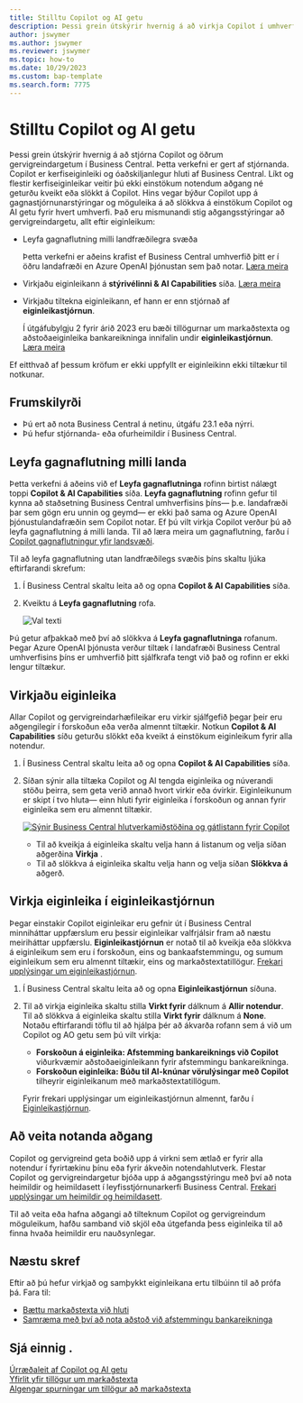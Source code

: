 ```yaml
---
title: Stilltu Copilot og AI getu
description: Þessi grein útskýrir hvernig á að virkja Copilot í umhverfi.
author: jswymer
ms.author: jswymer
ms.reviewer: jswymer
ms.topic: how-to
ms.date: 10/29/2023
ms.custom: bap-template
ms.search.form: 7775
---
```


# Stilltu Copilot og AI getu 

<!--[!INCLUDE[ai-preview](includes/ai-preview.md)]-->

<!--This article explains how you can control the ability to create AI-powered item marketing text with Copilot for your organization. This task is done by an admin. There are two requirements that you must fulfill to make the feature available to users:-->

Þessi grein útskýrir hvernig á að stjórna Copilot og öðrum gervigreindargetum í Business Central. Þetta verkefni er gert af stjórnanda. Copilot er kerfiseiginleiki og óaðskiljanlegur hluti af Business Central. Líkt og flestir kerfiseiginleikar veitir þú ekki einstökum notendum aðgang né geturðu kveikt eða slökkt á Copilot. Hins vegar býður Copilot upp á gagnastjórnunarstýringar og möguleika á að slökkva á einstökum Copilot og AI getu fyrir hvert umhverfi. Það eru mismunandi stig aðgangsstýringar að gervigreindargetu, allt eftir eiginleikum:

- Leyfa gagnaflutning milli landfræðilegra svæða

  Þetta verkefni er aðeins krafist ef Business Central umhverfið þitt er í öðru landafræði en Azure OpenAI þjónustan sem það notar. [Læra meira](#allow-data-movement-across-geographies)

- Virkjaðu eiginleikann á **stýrivélinni & AI Capabilities** síða. [Læra meira](#activate-features)

- Virkjaðu tiltekna eiginleikann, ef hann er enn stjórnað af **eiginleikastjórnun**.

  Í útgáfubylgju 2 fyrir árið 2023 eru bæði tillögurnar um markaðstexta og aðstoðaeiginleika bankareikninga innifalin undir **eiginleikastjórnun**. [Læra meira](#enable-feature-in-feature-management)

Ef eitthvað af þessum kröfum er ekki uppfyllt er eiginleikinn ekki tiltækur til notkunar.

## Frumskilyrði

- Þú ert að nota Business Central á netinu, útgáfu 23.1 eða nýrri. <!--[preview version](ai-preview-getstarted.md) of Business Central that's enabled for Copilot.-->
- Þú hefur stjórnanda- eða ofurheimildir í Business Central.  <!--For more information, go to [Configure AI-powered item marketing text with Copilot](enable-ai.md).-->

## Leyfa gagnaflutning milli landa

Þetta verkefni á aðeins við ef **Leyfa gagnaflutninga** rofinn birtist nálægt toppi **Copilot & AI Capabilities** síða.   **Leyfa gagnaflutning** rofinn gefur til kynna að staðsetning Business Central umhverfisins þíns&mdash; þ.e. landafræði þar sem gögn eru unnin og geymd&mdash; er ekki það sama og Azure OpenAI þjónustulandafræðin sem Copilot notar. Ef þú vilt virkja Copilot verður þú að leyfa gagnaflutning á milli landa. Til að læra meira um gagnaflutning, farðu í [Copilot gagnaflutningur yfir landsvæði](ai-copilot-data-movement.md). 

Til að leyfa gagnaflutning utan landfræðilegs svæðis þíns skaltu ljúka eftirfarandi skrefum:

1. Í Business Central skaltu leita að og opna **Copilot & AI Capabilities** síða.
1. Kveiktu á **Leyfa gagnaflutning** rofa.

   ![![Val texti](allow-data-movement.png)](allow-data-movement.png)

Þú getur afþakkað með því að slökkva á  **Leyfa gagnaflutninga** rofanum. Þegar Azure OpenAI þjónusta verður tiltæk í landafræði Business Central umhverfisins þíns er umhverfið þitt sjálfkrafa tengt við það og rofinn er ekki lengur tiltækur. 


<!--
| Australia, United Kingdom, United States | Within the respective geographical region |
| Europe, France, Germany, Norway, Switzerland  | Sweden or Switzerland |
| Asia Pacific, Brazil, Canada, India, Japan, Singapore, South Africa, South Korea, United Arab Emirates  | United States |-->



<!--Note

If your environment is hosted in North America, Copilot will use an Azure OpenAI endpoint in North America to process your data.
If your environment is hosted in Europe, Copilot will use an Azure OpenAI endpoint in Europe to process your data.
If your environment is hosted anywhere else, Copilot will use an Azure OpenAI endpoint outside of the region in which the environment is hosted.
To opt in 

Copilot and other AI capabilities use Azure OpenAI Service.  and are provided by default to only those customers with environments that have United States as their geography for data processing and storage. While the Azure OpenAI Service is available in multiple geographies including Australia, Canada, United States, France, Japan and UK, Copilot does not follow the same regional rollout schedule.

Meanwhile, customers with environments outside the United States can use Copilot AI features by opting in to share relevant data with the Azure OpenAI Service in United States or Switzerland.

The information in the following table outlines the Azure OpenAI service that's used by the Copilot services based on the geography of their Dynamics 365 environment when they opt-in to share data.-->
## Virkjaðu eiginleika

Allar Copilot og gervigreindarhæfileikar eru virkir sjálfgefið þegar þeir eru aðgengilegir í forskoðun eða verða almennt tiltækir. Notkun **Copilot & AI Capabilities** síðu geturðu slökkt eða kveikt á einstökum eiginleikum fyrir alla notendur.

1. Í Business Central skaltu leita að og opna **Copilot & AI Capabilities** síða.

1. Síðan sýnir alla tiltæka Copilot og AI tengda eiginleika og núverandi stöðu þeirra, sem geta verið annað hvort virkir eða óvirkir. Eiginleikunum er skipt í tvo hluta&mdash; einn hluti fyrir eiginleika í forskoðun og annan fyrir eiginleika sem eru almennt tiltækir. 

   [![Sýnir Business Central hlutverkamiðstöðina og gátlistann fyrir Copilot](media/copilot-and-ai-capabilties-page.svg)](media/copilot-and-ai-capabilties-page.svg#lightbox)

   - Til að kveikja á eiginleika skaltu velja hann á listanum og velja síðan aðgerðina **Virkja** .
   - Til að slökkva á eiginleika skaltu velja hann og velja síðan **Slökkva á** aðgerð. 


## Virkja eiginleika í eiginleikastjórnun

Þegar einstakir Copilot eiginleikar eru gefnir út í Business Central minniháttar uppfærslum eru þessir eiginleikar valfrjálsir fram að næstu meiriháttar uppfærslu. **Eiginleikastjórnun** er notað til að kveikja eða slökkva á eiginleikum sem eru í forskoðun, eins og bankaafstemmingu, og sumum eiginleikum sem eru almennt tiltækir, eins og markaðstextatillögur. [Frekari upplýsingar um eiginleikastjórnun](/dynamics365/business-central/dev-itpro/administration/feature-management).

1. Í Business Central skaltu leita að og opna  **Eiginleikastjórnun** síðuna.
2. Til að virkja eiginleika skaltu stilla **Virkt fyrir** dálknum á **Allir notendur**. Til að slökkva á eiginleika skaltu stilla **Virkt fyrir** dálknum á **None**. Notaðu eftirfarandi töflu til að hjálpa þér að ákvarða rofann sem á við um Copilot og AO getu sem þú vilt virkja:

   - **Forskoðun á eiginleika: Afstemming bankareiknings við Copilot** viðurkvæmir aðstoðaeiginleikann fyrir afstemmingu bankareikninga.
   - **Forskoðun eiginleika: Búðu til AI-knúnar vörulýsingar með Copilot** tilheyrir eiginleikanum með markaðstextatillögum.

   Fyrir frekari upplýsingar um eiginleikastjórnun almennt, farðu í [Eiginleikastjórnun](/dynamics365/business-central/dev-itpro/administration/feature-management).

## Að veita notanda aðgang 

Copilot og gervigreind geta boðið upp á virkni sem ætlað er fyrir alla notendur í fyrirtækinu þínu eða fyrir ákveðin notendahlutverk. Flestar Copilot og gervigreindargetur bjóða upp á aðgangsstýringu með því að nota heimildir og heimildasett í leyfisstjórnunarkerfi Business Central. [Frekari upplýsingar um heimildir og heimildasett](ui-define-granular-permissions.md).

Til að veita eða hafna aðgangi að tilteknum Copilot og gervigreindum möguleikum, hafðu samband við skjöl eða útgefanda þess eiginleika til að finna hvaða heimildir eru nauðsynlegar. 

## Næstu skref

Eftir að þú hefur virkjað og samþykkt eiginleikana ertu tilbúinn til að prófa þá. Fara til:

- [Bættu markaðstexta við hluti](item-marketing-text.md) 
- [Samræma með því að nota aðstoð við afstemmingu bankareikninga](bank-reconciliation-with-copilot.md) 

## Sjá einnig .

[Úrræðaleit af Copilot og AI getu](ai-copilot-troubleshooting.md)  
[Yfirlit yfir tillögur um markaðstexta](ai-overview.md)   
[Algengar spurningar um tillögur að markaðstexta](faqs-marketing-text.md)  
